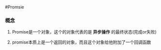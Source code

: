 
#Promsie

### 概念

1. Promise是一个对象，这个的对象代表的是 **异步操作** 的最终状态(完成or失败)

2. promise本质上是一个返回的对象，而且这个对象给他附加了一个回调函数




